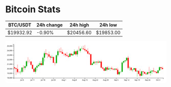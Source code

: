 # Bitcoin Stats

BTC/USDT|24h change|24h high|24h low|
|---|---|---|---|
|$19932.92|-0.90%|$20456.60|$19853.00|

<img src="./chart.svg">
